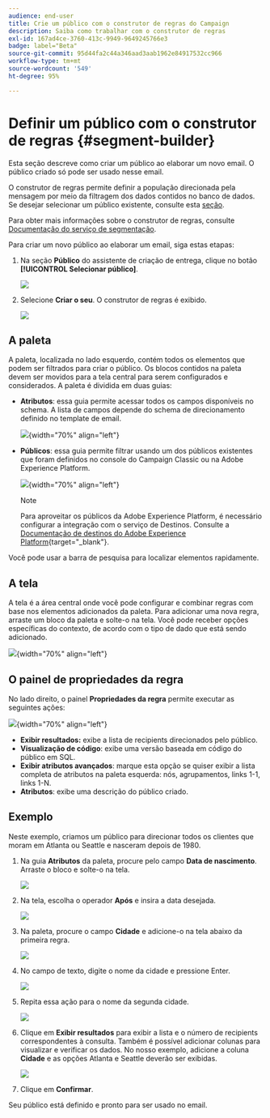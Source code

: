 ```yaml
---
audience: end-user
title: Crie um público com o construtor de regras do Campaign
description: Saiba como trabalhar com o construtor de regras
exl-id: 167ad4ce-3760-413c-9949-9649245766e3
badge: label="Beta"
source-git-commit: 95d44fa2c44a346aad3aab1962e84917532cc966
workflow-type: tm+mt
source-wordcount: '549'
ht-degree: 95%

---
```


# Definir um público com o construtor de regras {#segment-builder}

Esta seção descreve como criar um público ao elaborar um novo email. O público criado só pode ser usado nesse email.

O construtor de regras permite definir a população direcionada pela mensagem por meio da filtragem dos dados contidos no banco de dados. Se desejar selecionar um público existente, consulte esta [seção](add-audience.md).

Para obter mais informações sobre o construtor de regras, consulte [Documentação do serviço de segmentação](https://experienceleague.adobe.com/docs/experience-platform/segmentation/ui/segment-builder.html?lang=pt-br).

Para criar um novo público ao elaborar um email, siga estas etapas:

1. Na seção **Público** do assistente de criação de entrega, clique no botão **[!UICONTROL Selecionar público]**.

   ![](assets/segment-builder0.png)

1. Selecione **Criar o seu**. O construtor de regras é exibido.

   ![](assets/segment-builder.png)

## A paleta

A paleta, localizada no lado esquerdo, contém todos os elementos que podem ser filtrados para criar o público. Os blocos contidos na paleta devem ser movidos para a tela central para serem configurados e considerados. A paleta é dividida em duas guias:

* **Atributos**: essa guia permite acessar todos os campos disponíveis no schema. A lista de campos depende do schema de direcionamento definido no template de email.

  ![](assets/segment-builder2.png){width="70%" align="left"}

* **Públicos**: essa guia permite filtrar usando um dos públicos existentes que foram definidos no console do Campaign Classic ou na Adobe Experience Platform.

  ![](assets/segment-builder3.png){width="70%" align="left"}

  >[!NOTE]
  >
  >Para aproveitar os públicos da Adobe Experience Platform, é necessário configurar a integração com o serviço de Destinos. Consulte a [Documentação de destinos do Adobe Experience Platform](https://experienceleague.adobe.com/docs/experience-platform/destinations/home.html?lang=pt-BR){target="_blank"}.

Você pode usar a barra de pesquisa para localizar elementos rapidamente.

## A tela

A tela é a área central onde você pode configurar e combinar regras com base nos elementos adicionados da paleta. Para adicionar uma nova regra, arraste um bloco da paleta e solte-o na tela. Você pode receber opções específicas do contexto, de acordo com o tipo de dado que está sendo adicionado.

![](assets/segment-builder4.png){width="70%" align="left"}

## O painel de propriedades da regra

No lado direito, o painel **Propriedades da regra** permite executar as seguintes ações:

![](assets/segment-builder5.png){width="70%" align="left"}

* **Exibir resultados:** exibe a lista de recipients direcionados pelo público.
* **Visualização de código**: exibe uma versão baseada em código do público em SQL.
* **Exibir atributos avançados**: marque esta opção se quiser exibir a lista completa de atributos na paleta esquerda: nós, agrupamentos, links 1-1, links 1-N.
* **Atributos**: exibe uma descrição do público criado.

## Exemplo

Neste exemplo, criamos um público para direcionar todos os clientes que moram em Atlanta ou Seattle e nasceram depois de 1980.

1. Na guia **Atributos** da paleta, procure pelo campo **Data de nascimento**. Arraste o bloco e solte-o na tela.

   ![](assets/segment-builder6.png)

1. Na tela, escolha o operador **Após** e insira a data desejada.

   ![](assets/segment-builder7.png)

1. Na paleta, procure o campo **Cidade** e adicione-o na tela abaixo da primeira regra.

   ![](assets/segment-builder8.png)

1. No campo de texto, digite o nome da cidade e pressione Enter.

   ![](assets/segment-builder9.png)

1. Repita essa ação para o nome da segunda cidade.

   ![](assets/segment-builder10.png)

1. Clique em **Exibir resultados** para exibir a lista e o número de recipients correspondentes à consulta. Também é possível adicionar colunas para visualizar e verificar os dados. No nosso exemplo, adicione a coluna **Cidade** e as opções Atlanta e Seattle deverão ser exibidas.

   ![](assets/segment-builder11.png)

1. Clique em **Confirmar**.

Seu público está definido e pronto para ser usado no email.